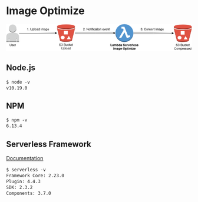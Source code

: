 # Image Optimize

![alt text](docs/diagram.png)

## Node.js
```
$ node -v
v10.19.0
```

## NPM
```
$ npm -v
6.13.4
```

## Serverless Framework
[Documentation](https://www.serverless.com/framework/docs/getting-started/)
```
$ serverless -v
Framework Core: 2.23.0
Plugin: 4.4.3
SDK: 2.3.2
Components: 3.7.0
```
